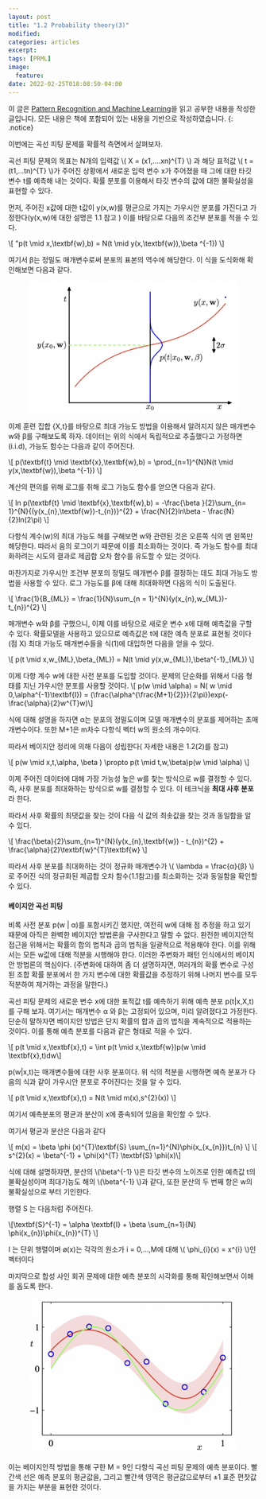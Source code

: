 ```yaml
---
layout: post
title: "1.2 Probability theory(3)"
modified:
categories: articles
excerpt:
tags: [PRML]
image:
  feature:
date: 2022-02-25T018:08:50-04:00
---
```


이 글은 [Pattern Recognition and Machine Learning](https://www.microsoft.com/en-us/research/uploads/prod/2006/01/Bishop-Pattern-Recognition-and-Machine-Learning-2006.pdf)을 읽고 공부한 내용을 작성한 글입니다. 
모든 내용은 책에 포함되어 있는 내용을 기반으로 작성하였습니다.
{: .notice}

이번에는 곡선 피팅 문제를 확률적 측면에서 살펴보자.
 
곡선 피팅 문제의 목표는 N개의 입력값 \\( X = (x1,....xn)^{T} \\) 과 해당 표적값 \\( t = (t1,...tn)^{T} \\)가 주어진 상황에서 새로운 입력 변수 x가 
주어졌을 때 그에 대한 타깃 변수 t를 예측해 내는 것이다.
확률 분포를 이용해서 타깃 변수의 값에 대한 불확실성을 표현할 수 있다.
 
먼저, 주어진 x값에 대한 t값이 y(x,w)를 평균으로 가지는 가우시안 분포를 가진다고 가정한다(y(x,w)에 대한 설명은 1.1 참고 )
이를 바탕으로 다음의 조건부 분포를 적을 수 있다.

\\[ "p(t \mid x,\textbf{w},b) = N(t \mid y(x,\textbf{w}),\beta ^{-1}) \\]

여기서 β는 정밀도 매개변수로써 분포의 표본의 역수에 해당한다.
이 식을 도식화해 확인해보면 다음과 같다.




<figure>
    <a href="/PRML/7.png" alt="image"><img src="/PRML/7.png" alt="image"></a>
</figure>

이제 훈련 집합 {X,t}를 바탕으로 최대 가능도 방법을 이용해서 알려지지 않은 매개변수 w와 β를 구해보도록 하자.
데이터는 위의 식에서 독립적으로 추출했다고 가정하면(i.i.d), 가능도 함수는 다음과 같이 주어진다.

\\[ p(\textbf{t} \mid \textbf{x},\textbf{w},b) = \prod_{n=1}^{N}N(t \mid y(x,\textbf{w}),\beta ^{-1}) \\]

계산의 편의를 위해 로그를 취해 로그 가능도 함수를 얻으면 다음과 같다.

\\[ ln p(\textbf{t} \mid \textbf{x},\textbf{w},b) = -\frac{\beta }{2}\sum_{n= 1}^{N}{(y(x_{n},\textbf{w})-t_{n})}^{2} + \frac{N}{2}ln\beta - \frac{N}{2}ln(2\pi) \\]

다항식 계수(w)의 최대 가능도 해를 구해보면 w와 관련된 것은 오른쪽 식의 맨 왼쪽만 해당한다. 따라서 음의 로그이기 때문에 이를 최소화하는 것이다. 즉 가능도 함수를 최대화하려는 시도의 결과로 제곱합 오차 함수를 유도할 수 있는 것이다.
 
마찬가지로 가우시안 조건부 분포의 정밀도 매개변수 β를 결정하는 데도 최대 가능도 방법을 사용할 수 있다. 로그 가능도를 β에 대해 최대화하면 다음의 식이 도출된다.

\\[ \frac{1}{B_{ML}} = \frac{1}{N}\sum_{n = 1}^{N}(y(x_{n},w_{ML})-t_{n})^{2} \\]

매개변수 w와  β를 구했으니, 이제 이를 바탕으로 새로운 변수 x에 대해 예측값을 구할 수 있다.
확률모델을 사용하고 있으므로 예측값은 t에 대한 예측 분포로 표현될 것이다(점 X)
최대 가능도 매개변수들을 식(1)에 대입하면 다음을 얻을 수 있다.

\\[ p(t \mid x,w_{ML},\beta_{ML}) = N(t \mid  y(x,w_{ML}),\beta^{-1}_{ML}) \\]

이제 다항 계수 w에 대한 사전 분포를 도입할 것이다. 문제의 단순화를 위해서 다음 형태를 지닌 가우시안 분포를 사용할 것이다.
\\[ p(w \mid \alpha) = N( w \mid 0,\alpha^{-1}\textbf{I}) = (\frac{\alpha^{\frac{M+1}{2}}}{2\pi})exp(-\frac{\alpha}{2}w^{T}w)\\]

식에 대해 설명을 하자면 α는 분포의 정밀도이며 모델 매개변수의 분포를 제어하는 초매개변수이다. 또한 M+1은 m차수 다항식 벡터 w의 원소의 개수이다.

따라서 베이지안 정리에 의해 다음이 성립한다( 자세한 내용은 1.2(2)를 참고)

\\[ p(w \mid x,t,\alpha, \beta ) \propto p(t \mid t,w,\beta)p(w \mid \alpha) \\]

이제 주어진 데이터에 대해 가장 가능성 높은 w를 찾는 방식으로 w를 결정할 수 있다.
즉, 사후 분포를 최대화하는 방식으로 w를 결정할 수 있다. 이 테크닉을 <b>최대 사후 분포</b>라 한다.

따라서 사후 확률의 최댓값을 찾는 것이 다음 식 값의 최솟값을 찾는 것과 동일함을 알 수 있다.

\\[ \frac{\beta}{2}\sum_{n=1}^{N}(y(x_{n},\textbf{w}) - t_{n})^{2} + \frac{\alpha}{2}\textbf{w}^{T}\textbf{w} \\]

따라서 사후 분포를 최대화하는 것이 정규화 매개변수가 \\( \lambda = \frac{α}{β} \\) 로 주어진 식의 정규화된 제곱합 오차 함수(1.1참고)를 최소화하는 것과 동일함을 확인할 수 있다.

#### 베이지안 곡선 피팅

비록 사전 분포 p(w | α)를 포함시키긴 했지만, 여전히 w에 대해 점 추정을 하고 있기 때문에 아직은 완벽한 베이지안 방법론을 구사한다고 말할 수 없다. 완전한 베이지안적 접근을 위해서는 확률의 합의 법칙과 곱의 법칙을 일괄적으로 적용해야 한다. 이를 위해서는 모든 w값에 대해 적분을 시행해야 한다. 이러한 주변화가 패턴 인식에서의 베이지안 방법론의 핵심이다.
(주변화에 대하여 좀 더 설명하자면, 여러개의 확률 변수로 구성된 조합 확률 분포에서 한 가지 변수에 대한 확률값을 추정하기 위해 나머지 변수를 모두 적분하여 제거하는 과정을 말한다.)
 
곡선 피팅 문제의 새로운 변수 x에 대한 표적값 t를 예측하기 위해 예측 분포 p(t|x,X,t)를 구해 보자. 여기서는 매개변수 α 와 β는 고정되어 있으며, 미리 알려졌다고 가정한다.
단순히 말하자면 베이지안 방법은 단지 확률의 합과 곱의 법칙을 계속적으로 적용하는 것이다. 이를 통해 예측 분포를 다음과 같은 형태로 적을 수 있다.

\\[ p(t \mid x,\textbf{x},t) = \int p(t \mid x,\textbf{w})p(w \mid \textbf{x},t)dw\\]

p(w|x,t)는 매개변수들에 대한 사후 분포이다.
위 식의 적분을 시행하면 예측 분포가 다음의 식과 같이 가우시안 분포로 주어진다는 것을 알 수 있다.

\\[ p(t \mid x,\textbf{x},t) = N(t \mid m(x),s^{2}(x)) \\]

여기서 예측분포의 평균과 분산이 x에 종속되어 있음을 확인할 수 있다.
 
여기서 평균과 분산은 다음과 같다

\\[ m(x) = \beta \phi (x)^{T}\textbf{S} \sum_{n=1}^{N}\phi(x_{x_{n}})t_{n} \\]
\\[ s^{2}(x) = \beta^{-1} + \phi(x)^{T} \textbf{S} \phi(x)\\]

식에 대해 설명하자면, 분산의 \\(\beta^{-1} \\)은 타깃 변수의 노이즈로 인한 예측값 t의 불확실성이며 최대가능도 해의 \\(\beta^{-1} \\)과 같다,
또한 분산의 두 번째 항은 w의 불확실성으로 부터 기인한다.
 
행렬 S 는 다음처럼 주어진다.

\\[\textbf{S}^{-1} = \alpha \textbf{I} + \beta \sum_{n=1}{N} \phi(x_{n})\phi(x_{n})^{T} \\]

I 는 단위 행렬이며 ø(x)는 각각의 원소가 i = 0,...,M에 대해 \\( \phi_{i}(x) = x^{i} \\)인 벡터이다
 
마지막으로 합성 사인 회귀 문제에 대한 예측 분포의 시각화를 통해 확인해보면서 이해를 돕도록 한다.

<figure>
    <a href="/PRML/11.png" alt="image"><img src="/PRML/11.png" alt="image"></a>
</figure>

이는 베이지안적 방법을 통해 구한 M = 9인 다항식 곡선 피팅 문제의 예측 분포이다.
빨간색 선은 예측 분포의 평균값을, 그리고 빨간색 영역은 평균값으로부터 ±1 표준 편찻값을 가지는 부분을 표현한 것이다.


